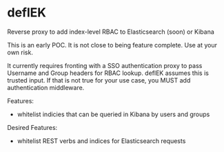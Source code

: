 # deflEK

Reverse proxy to add index-level RBAC to Elasticsearch (soon) or Kibana

This is an early POC. It is not close to being feature complete. Use at your own risk.

It currently requires fronting with a SSO authentication proxy to pass Username and Group headers for RBAC lookup. deflEK assumes this is trusted input. If that is not true for your use case, you MUST add authentication middleware.

Features:
- whitelist indicies that can be queried in Kibana by users and groups

Desired Features:
- whitelist REST verbs and indices for Elasticsearch requests
